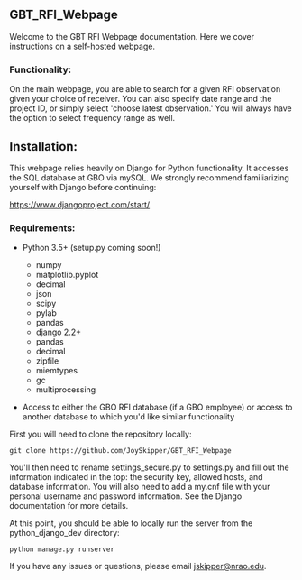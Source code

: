 ## GBT_RFI_Webpage

Welcome to the GBT RFI Webpage documentation. Here we cover instructions on a self-hosted webpage. 

### Functionality: 

On the main webpage, you are able to search for a given RFI observation given your choice of receiver. You can also specify date range and the project ID, or simply select 'choose latest observation.' You will always have the option to select frequency range as well. 

## Installation: 

This webpage relies heavily on Django for Python functionality. It accesses the SQL database at GBO via mySQL. We strongly recommend familiarizing yourself with Django before continuing: 

https://www.djangoproject.com/start/

### Requirements: 

* Python 3.5+ (setup.py coming soon!)
    - numpy
    - matplotlib.pyplot 
    - decimal
    - json
    - scipy 
    - pylab
    - pandas
    - django 2.2+
    - pandas
    - decimal
    - zipfile
    - miemtypes
    - gc
    - multiprocessing
    
* Access to either the GBO RFI database (if a GBO employee) or access to another database to which you'd like similar functionality

First you will need to clone the repository locally: 

```
git clone https://github.com/JoySkipper/GBT_RFI_Webpage
```

You'll then need to rename settings_secure.py to settings.py and fill out the information indicated in the top: the security key, allowed hosts, and database information. You will also need to add a my.cnf file with your personal username and password information. See the Django documentation for more details. 

At this point, you should be able to locally run the server from the python_django_dev directory: 

```
python manage.py runserver
```

If you have any issues or questions, please email jskipper@nrao.edu.



